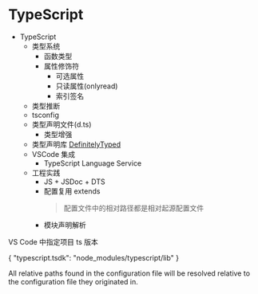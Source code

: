 # TypeScript

- TypeScript
  - 类型系统
    - 函数类型
    - 属性修饰符
      - 可选属性
      - 只读属性(onlyread)
      - 索引签名
  - 类型推断
  - tsconfig
  - 类型声明文件(d.ts)
    - 类型增强
  - 类型声明库 [DefinitelyTyped](https://github.com/DefinitelyTyped/DefinitelyTyped)
  - VSCode 集成
    - TypeScript Language Service
  - 工程实践
    - JS + JSDoc + DTS
    - 配置复用 extends
      > 配置文件中的相对路径都是相对起源配置文件 
    - 模块声明解析


VS Code 中指定项目 ts 版本

{
  "typescript.tsdk": "node_modules/typescript/lib"
}

All relative paths found in the configuration file will be resolved relative to the configuration file they originated in.